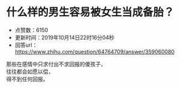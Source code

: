 # 什么样的男生容易被女生当成备胎？
- 点赞数：6150
- 更新时间：2019年10月14日22时16分04秒
- 回答url：https://www.zhihu.com/question/64764709/answer/359060080
<body>
 <p data-pid="C76AQZeQ">那些在感情中只求付出不求回报的傻孩子，<br>
  往往都会如愿以偿，<br>
  得不到任何回报。</p>
</body>